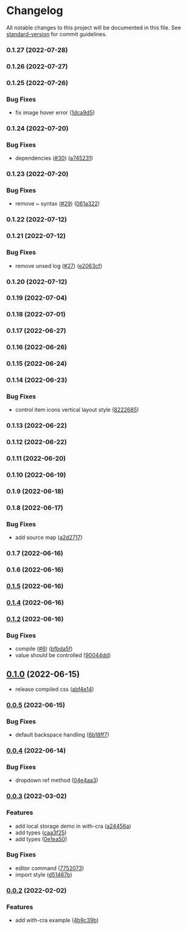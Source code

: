 # Changelog

All notable changes to this project will be documented in this file. See [standard-version](https://github.com/conventional-changelog/standard-version) for commit guidelines.

### 0.1.27 (2022-07-28)

### 0.1.26 (2022-07-27)

### 0.1.25 (2022-07-26)

### Bug Fixes

- fix image hover error ([1dca9d5](https://github.com/banyudu/kedao/commit/1dca9d5134204605e3de0cad1b1398505e64f333))

### 0.1.24 (2022-07-20)

### Bug Fixes

- dependencies ([#30](https://github.com/banyudu/kedao/issues/30)) ([a745231](https://github.com/banyudu/kedao/commit/a7452318b60a0e59f5f8a5a11d9ecebb54c8a48b))

### 0.1.23 (2022-07-20)

### Bug Fixes

- remove ~ syntax ([#29](https://github.com/banyudu/kedao/issues/29)) ([061a322](https://github.com/banyudu/kedao/commit/061a322ffe640b053af2398c50ee26148dae3131))

### 0.1.22 (2022-07-12)

### 0.1.21 (2022-07-12)

### Bug Fixes

- remove unsed log ([#27](https://github.com/banyudu/kedao/issues/27)) ([e2063cf](https://github.com/banyudu/kedao/commit/e2063cf790f9a624e8ac4431b19c2b2c7f56d2dd))

### 0.1.20 (2022-07-12)

### 0.1.19 (2022-07-04)

### 0.1.18 (2022-07-01)

### 0.1.17 (2022-06-27)

### 0.1.16 (2022-06-26)

### 0.1.15 (2022-06-24)

### 0.1.14 (2022-06-23)

### Bug Fixes

- control item icons vertical layout style ([8222685](https://github.com/banyudu/kedao/commit/82226857c65fbf8e640426ead919f1a9fdfd5fb6))

### 0.1.13 (2022-06-22)

### 0.1.12 (2022-06-22)

### 0.1.11 (2022-06-20)

### 0.1.10 (2022-06-19)

### 0.1.9 (2022-06-18)

### 0.1.8 (2022-06-17)

### Bug Fixes

- add source map ([a2d2717](https://github.com/banyudu/kedao/commit/a2d27177dbb27991e699b09a1050d7c66298adad))

### 0.1.7 (2022-06-16)

### 0.1.6 (2022-06-16)

### [0.1.5](https://github.com/banyudu/kedao/compare/v0.1.1...v0.1.5) (2022-06-16)

### [0.1.4](https://github.com/banyudu/kedao/compare/v0.1.1...v0.1.4) (2022-06-16)

### [0.1.2](https://github.com/banyudu/kedao/compare/v0.1.0...v0.1.2) (2022-06-16)

### Bug Fixes

- compile ([#6](https://github.com/banyudu/kedao/issues/6)) ([bfbda5f](https://github.com/banyudu/kedao/commit/bfbda5f663ff65f93d62266041b1d8cdb4a15106))
- value should be controlled ([90044dd](https://github.com/banyudu/kedao/commit/90044ddc103422200f82c413819d0a7cac068ea0))

## [0.1.0](https://github.com/banyudu/kedao/compare/v0.0.5...v0.1.0) (2022-06-15)

- release compiled css ([abf4e14](https://github.com/banyudu/kedao/commit/abf4e142ebb9694fb45b97fea142300e51431b78))

### [0.0.5](https://github.com/banyudu/kedao/compare/v0.0.4...v0.0.5) (2022-06-15)

### Bug Fixes

- default backspace handling ([6b18ff7](https://github.com/banyudu/kedao/commit/6b18ff7d9591aeb52a19414f61e197316345e1a5))

### [0.0.4](https://github.com/banyudu/kedao/compare/v0.0.3...v0.0.4) (2022-06-14)

### Bug Fixes

- dropdown ref method ([04e4aa3](https://github.com/banyudu/kedao/commit/04e4aa378a567e76c23d76f085c18ac0edb9237e))

### [0.0.3](https://github.com/banyudu/kedao/compare/v0.0.2...v0.0.3) (2022-03-02)

### Features

- add local storage demo in with-cra ([a24456a](https://github.com/banyudu/kedao/commit/a24456ae619c9f259f49a419c0aacce2782a5eab))
- add types ([caa3f25](https://github.com/banyudu/kedao/commit/caa3f25e021d107dade70e636c998295ba4b7ad1))
- add types ([0e1ea50](https://github.com/banyudu/kedao/commit/0e1ea5082088d9101ae0610ca5ed0c2c5685a3a1))

### Bug Fixes

- editor command ([7752073](https://github.com/banyudu/kedao/commit/77520736238f395994ee8b6fb02b62805d55c547))
- import style ([d51467b](https://github.com/banyudu/kedao/commit/d51467b65e181cc62a0dde774355973edf2f1d00))

### [0.0.2](https://github.com/banyudu/kedao/compare/4b9c39bb87fb1ad5c15aea3b465303892ef5c855...v0.0.2) (2022-02-02)

### Features

- add with-cra example ([4b9c39b](https://github.com/banyudu/kedao/commit/4b9c39bb87fb1ad5c15aea3b465303892ef5c855))
